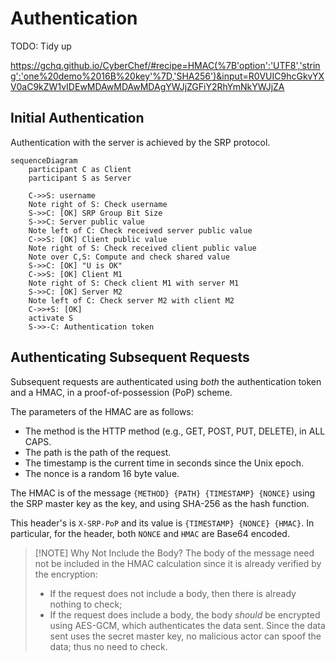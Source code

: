 # Authentication

TODO: Tidy up

https://gchq.github.io/CyberChef/#recipe=HMAC(%7B'option':'UTF8','string':'one%20demo%2016B%20key'%7D,'SHA256')&input=R0VUIC9hcGkvYXV0aC9kZW1vIDEwMDAwMDAwMDAgYWJjZGFiY2RhYmNkYWJjZA

## Initial Authentication

Authentication with the server is achieved by the SRP protocol.

```mermaid
sequenceDiagram
    participant C as Client
    participant S as Server

    C->>S: username
    Note right of S: Check username
    S->>C: [OK] SRP Group Bit Size
    S->>C: Server public value
    Note left of C: Check received server public value
    C->>S: [OK] Client public value
    Note right of S: Check received client public value
    Note over C,S: Compute and check shared value
    S->>C: [OK] "U is OK"
    C->>S: [OK] Client M1
    Note right of S: Check client M1 with server M1
    S->>C: [OK] Server M2
    Note left of C: Check server M2 with client M2
    C->>+S: [OK]
    activate S
    S->>-C: Authentication token
```

## Authenticating Subsequent Requests

Subsequent requests are authenticated using _both_ the authentication token and a HMAC, in a proof-of-possession (PoP) scheme.

The parameters of the HMAC are as follows:

- The method is the HTTP method (e.g., GET, POST, PUT, DELETE), in ALL CAPS.
- The path is the path of the request.
- The timestamp is the current time in seconds since the Unix epoch.
- The nonce is a random 16 byte value.

The HMAC is of the message `{METHOD} {PATH} {TIMESTAMP} {NONCE}` using the SRP master key as the key, and using SHA-256 as the hash function.

This header's is `X-SRP-PoP` and its value is `{TIMESTAMP} {NONCE} {HMAC}`. In particular, for the header, both `NONCE` and `HMAC` are Base64 encoded.

> [!NOTE] Why Not Include the Body?
> The body of the message need not be included in the HMAC calculation since it is already verified by the encryption:
>
> - If the request does not include a body, then there is already nothing to check;
> - If the request does include a body, the body _should_ be encrypted using AES-GCM, which authenticates the data sent. Since the data sent uses the secret master key, no malicious actor can spoof the data; thus no need to check.
